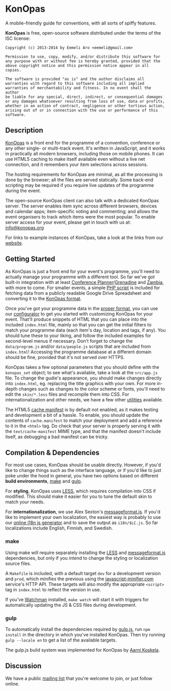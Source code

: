 KonOpas
=======

A mobile-friendly guide for conventions, with all sorts of spiffy features.


**KonOpas** is free, open-source software distributed under the terms of the ISC
license:

	Copyright (c) 2013-2014 by Eemeli Aro <eemeli@gmail.com>

	Permission to use, copy, modify, and/or distribute this software for
	any purpose with or without fee is hereby granted, provided that the
	above copyright notice and this permission notice appear in all copies.

	The software is provided "as is" and the author disclaims all
	warranties with regard to this software including all implied
	warranties of merchantability and fitness. In no event shall the author
	be liable for any special, direct, indirect, or consequential damages
	or any damages whatsoever resulting from loss of use, data or profits,
	whether in an action of contract, negligence or other tortious action,
	arising out of or in connection with the use or performance of this
	software.


## Description

[KonOpas] is a front end for the programme of a convention, conference or any
other single- or multi-track event. It's written in JavaScript, and it works in
practically all modern browsers, including those on mobile phones. It can use
HTML5 caching to make itself available even without a live net connection, and
it remembers your item selections across sessions.

The hosting requirements for KonOpas are minimal, as all the processing is done
by the browser; all the files are served statically. Some back-end scripting may
be required if you require live updates of the programme during the event.

The open-source KonOpas client can also talk with a dedicated KonOpas server.
The server enables item sync across different browsers, devices and calendar
apps; item-specific voting and commenting; and allows the event organisers to
track which items were the most popular. To enable server access for your event,
please get in touch with us at: info@konopas.org

For links to example instances of KonOpas, take a look at the links from our
[website][KonOpas].

[KonOpas]: http://konopas.org/


## Getting Started

As KonOpas is just a front end for your event's programme, you'll need to
actually manage your programme with a different tool. So far we've got built-in
integration with at least [Conference Planner]/[Grenadine] and [Zambia], with
more to come. For smaller events, a simple [PHP script] is included for fetching
data from a publicly readable Google Drive Spreadsheet and converting it to the
[KonOpas format][KO-fmt].

Once you've got your programme data in the [proper format][KO-fmt], you can use
our [configurator][KO-cfg] to get you started with customizing KonOpas for your
event. That'll produce snippets of HTML that you can place into the included
`index.html` file, mainly so that you can get the initial filters to match your
programme data (each item's day, location and tags, if any). You should tune
these to your liking, and follow the included examples for second-level menus if
necessary. Don't forget to change the `data/program.js` and/or `data/people.js`
scripts that are included from `index.html`! Accessing the programme database at
a different domain should be fine, provided that it's not served over HTTPS.

KonOpas takes a few optional parameters that you should define with the
`konopas_set` object; to see what's available, take a look at the `src/app.js`
file. To change the gudie's appearance, you should make changes directly into
`index.html`, eg. replacing the title graphics with your own. For more in-depth
changes such as changes to the color scheme or fonts, you'll need to edit the
`skin/*.less` files and recompile them into CSS. For internationalization and
other needs, we have a few other [utilities][KO-util] available.

The HTML5 [cache manifest] is by default not enabled, as it makes testing and
development a bit of a hassle. To enable, you should update the contents of
`cache.manifest` to match your deployment and add a reference to it in the
`<html>` tag. Do check that your server is properly serving it with the
`text/cache-manifest` MIME type, and that the manifest doesn't include itself,
as debugging a bad manifest can be tricky.

[Conference Planner]: http://sourceforge.net/projects/conferenceplan/
[Grenadine]: http://events.grenadine.co/
[Zambia]: http://sourceforge.net/projects/zambia/
[PHP script]: https://github.com/eemeli/konopas/tree/master/util/gdrive2js
[KO-fmt]: http://konopas.org/data-fmt
[KO-cfg]: http://konopas.org/util/config
[KO-util]: http://konopas.org/util/
[cache manifest]: http://en.wikipedia.org/wiki/Cache_manifest_in_HTML5


## Compilation & Dependencies

For most use cases, KonOpas should be usable directly. However, if you'd like to
change things such as the interface language, or if you'd like to just poke
under the hood in general, you have two options based on different **build
environments**, [make](#user-content-make) and [gulp](#user-content-gulp).

For **styling**, KonOpas uses [LESS], which requires compilation into CSS if
modified. This should make it easier for you to tune the default skin to match
your needs.

For **internationalization**, we use Alex Sexton's [messageformat.js]. If you'd
like to implement your own localization, the easiest way is probably to use our
[online i18n js generator][KO-i18n] and to save the output as `i18n/$LC.js`. So
far localizations include English, Finnish, and Swedish.

[LESS]: http://lesscss.org/
[messageformat.js]: https://github.com/SlexAxton/messageformat.js
[KO-i18n]: http://konopas.org/util/i18n/


### make

Using make will require separately installing the [LESS] and [messageformat.js]
dependencies, but only if you intend to change the styling or localization
source files.

A `Makefile` is included, with a default target `dev` for a development version
and `prod`, which minifies the previous using the [javascript-minifier.com]
service's HTTP API. These targets will also modify the appropriate `<script>`
tag in `index.html` to reflect the version in use.

If you've [Watchman] installed, `make watch` will start it with triggers for
automatically updating the JS & CSS files during development.

[javascript-minifier.com]: http://javascript-minifier.com/
[Watchman]: https://github.com/facebook/watchman


### gulp

To automatically install the dependencies required by [gulp.js], run
`npm install` in the directory in which you've installed KonOpas. Then try
running `gulp --locale en` to get a list of the available targets.

The gulp.js build system was implemented for KonOpas by [Aarni Koskela][akx].

[gulp.js]: http://gulpjs.com/
[akx]: https://github.com/akx/


## Discussion

We have a public [mailing list][KO-list] that you're welcome to join, or just
follow online.

[KO-list]: https://groups.google.com/d/forum/konopas-dev

